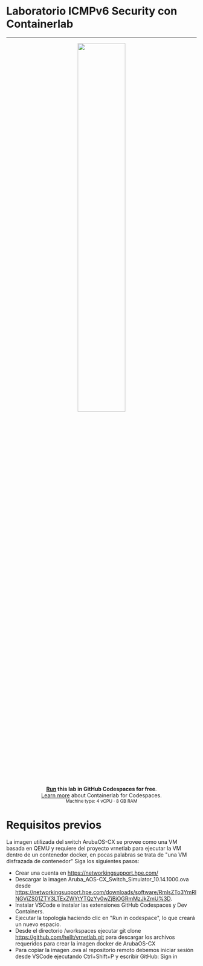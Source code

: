 # Laboratorio ICMPv6 Security con Containerlab
---
<div align=center markdown>
<a href="https://codespaces.new/ernestosv73/icmpv6filter?quickstart=1">
<img src="https://gitlab.com/rdodin/pics/-/wikis/uploads/d78a6f9f6869b3ac3c286928dd52fa08/run_in_codespaces-v1.svg?sanitize=true" style="width:50%"/></a>

**[Run](https://codespaces.new/ernestosv73/icmpv6filter?quickstart=1) this lab in GitHub Codespaces for free**.  
[Learn more](https://containerlab.dev/manual/codespaces) about Containerlab for Codespaces.  
<small>Machine type: 4 vCPU · 8 GB RAM</small>
</div>

# Requisitos previos
La imagen utilizada del switch ArubaOS-CX se provee como una VM basada en QEMU y requiere del proyecto vrnetlab para ejecutar la VM dentro de un contenedor docker, en pocas palabras se trata de
"una VM disfrazada de contenedor"
Siga los siguientes pasos:
* Crear una cuenta en https://networkingsupport.hpe.com/
* Descargar la imagen Aruba_AOS-CX_Switch_Simulator_10.14.1000.ova desde https://networkingsupport.hpe.com/downloads/software/RmlsZTo3YmRlNGViZS01ZTY3LTExZWYtYTQzYy0wZjBjOGRmMzJkZmU%3D.
* Instalar VSCode e instalar las extensiones GitHub Codespaces y Dev Containers.
* Ejecutar la topología haciendo clic en "Run in codespace", lo que creará un nuevo espacio.
* Desde el directorio /workspaces ejecutar git clone https://github.com/hellt/vrnetlab.git para descargar los archivos requeridos para crear la imagen docker de ArubaOS-CX
* Para copiar la imagen .ova al repositorio remoto debemos iniciar sesión desde VSCode ejecutando Ctrl+Shift+P y escribir GitHub: Sign in  

